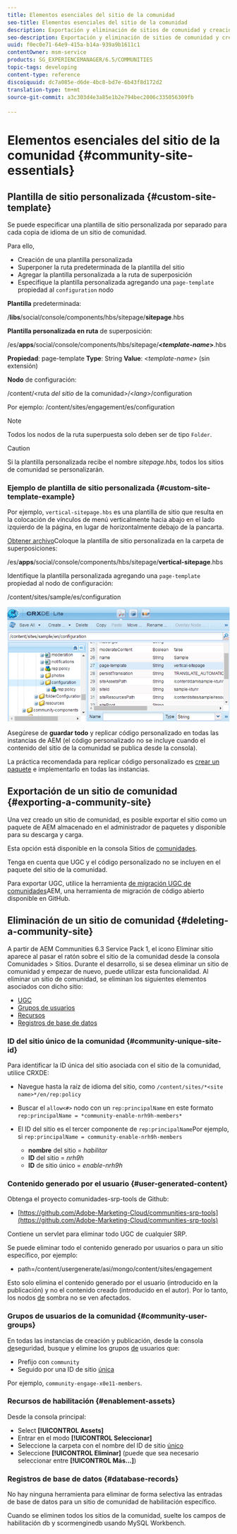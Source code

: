 ```yaml
---
title: Elementos esenciales del sitio de la comunidad
seo-title: Elementos esenciales del sitio de la comunidad
description: Exportación y eliminación de sitios de comunidad y creación de plantillas de sitio personalizadas
seo-description: Exportación y eliminación de sitios de comunidad y creación de plantillas de sitio personalizadas
uuid: f0ec0e71-64e9-415a-b14a-939a9b1611c1
contentOwner: msm-service
products: SG_EXPERIENCEMANAGER/6.5/COMMUNITIES
topic-tags: developing
content-type: reference
discoiquuid: dc7a085e-d6de-4bc8-bd7e-6b43f8d172d2
translation-type: tm+mt
source-git-commit: a3c303d4e3a85e1b2e794bec2006c335056309fb

---
```



# Elementos esenciales del sitio de la comunidad {#community-site-essentials}

## Plantilla de sitio personalizada {#custom-site-template}

Se puede especificar una plantilla de sitio personalizada por separado para cada copia de idioma de un sitio de comunidad.

Para ello,

* Creación de una plantilla personalizada
* Superponer la ruta predeterminada de la plantilla del sitio
* Agregar la plantilla personalizada a la ruta de superposición
* Especifique la plantilla personalizada agregando una `page-template` propiedad al `configuration` nodo

**Plantilla** predeterminada:

/**libs**/social/console/components/hbs/sitepage/**sitepage**.hbs

**Plantilla personalizada en ruta** de superposición:

/es/**apps**/social/console/components/hbs/sitepage/**&lt;*template-name*>**.hbs

**Propiedad**: page-template **Type**: String **Value**: &lt;*template-name*> (sin extensión)

**Nodo** de configuración:

/content/&lt;ruta *del sitio* de la comunidad>/&lt;*lang*>/configuration

Por ejemplo: /content/sites/engagement/es/configuration

>[!NOTE]
>
>Todos los nodos de la ruta superpuesta solo deben ser de tipo `Folder`.

>[!CAUTION]
>
>Si la plantilla personalizada recibe el nombre *sitepage.hbs,* todos los sitios de comunidad se personalizarán.

### Ejemplo de plantilla de sitio personalizada {#custom-site-template-example}

Por ejemplo, `vertical-sitepage.hbs` es una plantilla de sitio que resulta en la colocación de vínculos de menú verticalmente hacia abajo en el lado izquierdo de la página, en lugar de horizontalmente debajo de la pancarta.

[Obtener archivo](assets/vertical-sitepage.hbs)Coloque la plantilla de sitio personalizada en la carpeta de superposiciones:

/es/**apps**/social/console/components/hbs/sitepage/**vertical-sitepage**.hbs

Identifique la plantilla personalizada agregando una `page-template` propiedad al nodo de configuración:

/content/sites/sample/es/configuration

![chlimage_1-80](assets/chlimage_1-80.png)

Asegúrese de **guardar todo** y replicar código personalizado en todas las instancias de AEM (el código personalizado no se incluye cuando el contenido del sitio de la comunidad se publica desde la consola).

La práctica recomendada para replicar código personalizado es [crear un paquete](../../help/sites-administering/package-manager.md#creating-a-new-package) e implementarlo en todas las instancias.

## Exportación de un sitio de comunidad {#exporting-a-community-site}

Una vez creado un sitio de comunidad, es posible exportar el sitio como un paquete de AEM almacenado en el administrador de paquetes y disponible para su descarga y carga.

Esta opción está disponible en la consola Sitios de [comunidades](sites-console.md#exporting-the-site).

Tenga en cuenta que UGC y el código personalizado no se incluyen en el paquete del sitio de la comunidad.

Para exportar UGC, utilice la herramienta [de migración UGC de comunidades](https://github.com/Adobe-Marketing-Cloud/communities-ugc-migration)AEM, una herramienta de migración de código abierto disponible en GitHub.

## Eliminación de un sitio de comunidad {#deleting-a-community-site}

A partir de AEM Communities 6.3 Service Pack 1, el icono Eliminar sitio aparece al pasar el ratón sobre el sitio de la comunidad desde la consola Comunidades > Sitios. Durante el desarrollo, si se desea eliminar un sitio de comunidad y empezar de nuevo, puede utilizar esta funcionalidad. Al eliminar un sitio de comunidad, se eliminan los siguientes elementos asociados con dicho sitio:

* [UGC](#user-generated-content)
* [Grupos de usuarios](#community-user-groups)
* [Recursos](#enablement-assets)
* [Registros de base de datos](#database-records)

### ID del sitio único de la comunidad {#community-unique-site-id}

Para identificar la ID única del sitio asociada con el sitio de la comunidad, utilice CRXDE:

* Navegue hasta la raíz de idioma del sitio, como `/content/sites/*<site name>*/en/rep:policy`

* Buscar el `allow<#>` nodo con un `rep:principalName` en este formato `rep:principalName = *community-enable-nrh9h-members*`

* El ID del sitio es el tercer componente de `rep:principalName`Por ejemplo, si `rep:principalName = community-enable-nrh9h-members`

   * **nombre** del sitio = *habilitar*
   * **ID** del sitio = *nrh9h*
   * **ID** de sitio único = *enable-nrh9h*

### Contenido generado por el usuario {#user-generated-content}

Obtenga el proyecto comunidades-srp-tools de Github:

* [https://github.com/Adobe-Marketing-Cloud/communities-srp-tools](https://github.com/Adobe-Marketing-Cloud/communities-srp-tools)

Contiene un servlet para eliminar todo UGC de cualquier SRP.

Se puede eliminar todo el contenido generado por usuarios o para un sitio específico, por ejemplo:

* path=/content/usergenerate/asi/mongo/content/sites/engagement

Esto solo elimina el contenido generado por el usuario (introducido en la publicación) y no el contenido creado (introducido en el autor). Por lo tanto, los nodos [de](srp.md#shadownodes) sombra no se ven afectados.

### Grupos de usuarios de la comunidad {#community-user-groups}

En todas las instancias de creación y publicación, desde la consola [de](../../help/sites-administering/security.md)seguridad, busque y elimine los grupos [de](users.md) usuarios que:

* Prefijo con `community`
* Seguido por una ID de sitio [única](#community-unique-site-id)

Por ejemplo, `community-engage-x0e11-members`.

### Recursos de habilitación {#enablement-assets}

Desde la consola principal:

* Select **[!UICONTROL Assets]**
* Entrar en el modo **[!UICONTROL Seleccionar]**
* Seleccione la carpeta con el nombre del ID de sitio [único](#community-unique-site-id)
* Seleccione **[!UICONTROL Eliminar]** (puede que sea necesario seleccionar entre **[!UICONTROL Más...]**)

### Registros de base de datos {#database-records}

No hay ninguna herramienta para eliminar de forma selectiva las entradas de base de datos para un sitio de comunidad de habilitación específico.

Cuando se eliminen todos los sitios de la comunidad, suelte los campos de habilitación db y scormenginedb usando MySQL Workbench.
